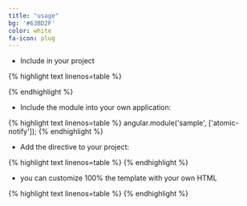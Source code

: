 ```yaml
---
title: "usage"
bg: '#63BD2F'
color: white
fa-icon: plug
---
```


- Include in your project

{% highlight text linenos=table %}
<link rel="stylesheet" type="text/css" href="src/angular-atomic-notify.css">
<script type="text/javascript" src="src/angular-atomic-notify.js"></script>
{% endhighlight %}

- Include the module into your own application:

{% highlight text linenos=table %}
angular.module('sample', ['atomic-notify']);
{% endhighlight %}

- Add the directive to your project:

{% highlight text linenos=table %}
<ng-atomic-notify></ng-atomic-notify>
{% endhighlight %}

- you can customize 100% the template with your own HTML

{% highlight text linenos=table %}
<ng-atomic-notify custom-template="custom.html"></ng-atomic-notify>
{% endhighlight %}